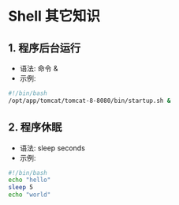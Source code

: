 # Shell 其它知识

## 1. 程序后台运行
* 语法: 命令 &
* 示例:
```bash
#!/bin/bash
/opt/app/tomcat/tomcat-8-8080/bin/startup.sh &
```

## 2. 程序休眠
* 语法: sleep seconds
* 示例:
```bash
#!/bin/bash
echo "hello"
sleep 5
echo "world"
```
